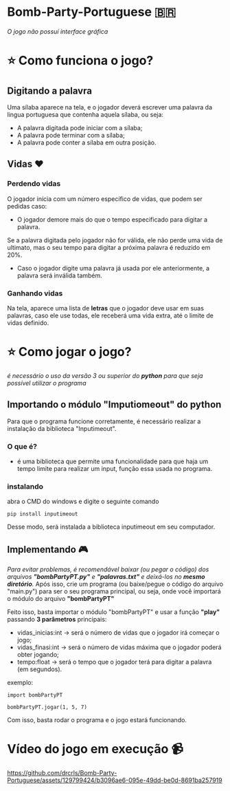 # Bomb-Party-Portuguese 🇧🇷
*O jogo não possuí interface gráfica*
# ⭐ Como funciona o jogo?

## Digitando a palavra
Uma sílaba aparece na tela, e o jogador deverá escrever uma palavra da lingua portuguesa que contenha aquela sílaba, ou seja:
- A palavra digitada pode iniciar com a sílaba;
- A palavra pode terminar com a sílaba;
- A palavra pode conter a sílaba em outra posição.
  
## Vidas ❤️
### Perdendo vidas
O jogador inícia com um número específico de vidas, que podem ser pedidas caso:
- O jogador demore mais do que o tempo especificado para digitar a palavra.

Se a palavra digitada pelo jogador não for válida, ele não perde uma vida de ultimato, mas o seu tempo para digitar a próxima palavra é reduzido em 20%.
* Caso o jogador digite uma palavra já usada por ele anteriormente, a palavra será inválida também.

 ### Ganhando vidas
 Na tela, aparece uma lista de **letras** que o jogador deve usar em suas palavras, caso ele use todas, ele receberá uma vida extra, até o limite de vidas definido.

 # ⭐ Como jogar o jogo?
*é necessário o uso da versão 3 ou superior do **python** para que seja possível utilizar o programa*
  
## Importando o módulo "Imputiomeout" do python
Para que o programa funcione corretamente, é necessário realizar a instalação da biblioteca "Inputimeout".
### O que é?
* é uma biblioteca que permite uma funcionalidade para que haja um tempo limite para realizar um input, função essa usada no programa.

### instalando
abra o CMD do windows e digite o seguinte comando
```
pip install inputimeout
```
Desse modo, será instalada a biblioteca inputimeout em seu computador.

## Implementando 🎮

*Para evitar problemas, é recomendável baixar (ou pegar o código) dos arquivos **"bombPartyPT.py"** e **"palavras.txt"** e deixá-los no **mesmo diretório**.*
Após isso, crie um programa (ou baixe/pegue o código do arquivo "main.py") para ser o seu programa principal, ou seja, onde você importará o módulo do arquivo **"bombPartyPT"**

Feito isso, basta importar o módulo "bombPartyPT" e usar a função **"play"** passando **3 parâmetros** principais:
- vidas_inicias:int -> será o número de vidas que o jogador irá começar o jogo;
- vidas_finasi:int -> será o número de vidas máxima que o jogador poderá obter jogando;
- tempo:float -> será o tempo que o jogador terá para digitar a palavra (em segundos).

exemplo:
  
```
import bombPartyPT

bombPartyPT.jogar(1, 5, 7)
```
Com isso, basta rodar o programa e o jogo estará funcionando.

# Vídeo do jogo em execução 📹

https://github.com/drcrls/Bomb-Party-Portuguese/assets/129799424/b3096ae6-095e-49dd-be0d-8691ba257919


